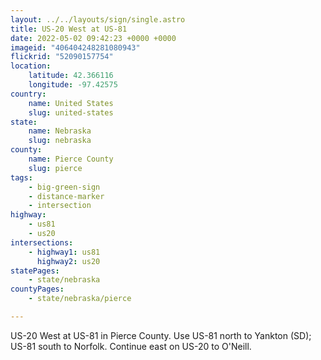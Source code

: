 ```yaml
---
layout: ../../layouts/sign/single.astro
title: US-20 West at US-81
date: 2022-05-02 09:42:23 +0000 +0000
imageid: "406404248281080943"
flickrid: "52090157754"
location:
    latitude: 42.366116
    longitude: -97.42575
country:
    name: United States
    slug: united-states
state:
    name: Nebraska
    slug: nebraska
county:
    name: Pierce County
    slug: pierce
tags:
    - big-green-sign
    - distance-marker
    - intersection
highway:
    - us81
    - us20
intersections:
    - highway1: us81
      highway2: us20
statePages:
    - state/nebraska
countyPages:
    - state/nebraska/pierce

---
```

US-20 West at US-81 in Pierce County.  Use US-81 north to Yankton (SD); US-81 south to Norfolk.  Continue east on US-20 to O'Neill.